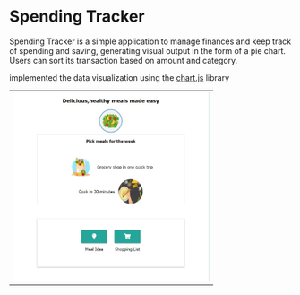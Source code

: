 <h1>Spending Tracker</h1>
<p>Spending Tracker is a simple application to manage finances and keep track of spending and saving, generating visual output in the form of a pie chart.
Users can sort its transaction based on amount and category.</p>
<p>implemented the data visualization using the <a href="https://www.chartjs.org">chart.js</a> library</p>
<table><tr><td>
  <img src="pig-screenshot.jpg" alt="screenshot" width="350px">
</td></tr></table>
